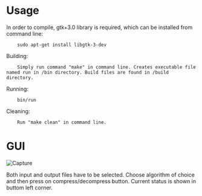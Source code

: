 # Usage
In order to compile, gtk+3.0 library is required, which can be installed from command line:
        
        sudo apt-get install libgtk-3-dev

Building: 

        Simply run command "make" in command line. Creates executable file named run in /bin directory. Build files are found in /build directory. 

Running: 

        bin/run

Cleaning:

        Run "make clean" in command line. 

# GUI 

![Capture](https://user-images.githubusercontent.com/76570883/203646775-cee291c0-b0a1-4fca-b688-08a86c922985.PNG)

Both input and output files have to be selected. Choose algorithm of choice and then press on compress/decompress button. Current status is shown in buttom left corner.
        
